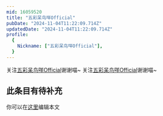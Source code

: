 ```yaml
---
mid: 16059520
title: "五彩呆鸟咩Official"
pubDate: "2024-11-04T11:22:09.714Z"
updatedDate: "2024-11-04T11:22:09.714Z"
profile:
  {
    Nickname: ["五彩呆鸟咩Official"],
  }
---
```


关注[五彩呆鸟咩Official](https://space.bilibili.com/16059520)谢谢喵~ 关注[五彩呆鸟咩Official](https://space.bilibili.com/16059520)谢谢喵~

## 此条目有待补充
你可以在[这里](https://github.com/Yuhanawa/VTuber.ICU-Content/edit/master/v/五彩呆鸟咩Official/index.md)编辑本文
